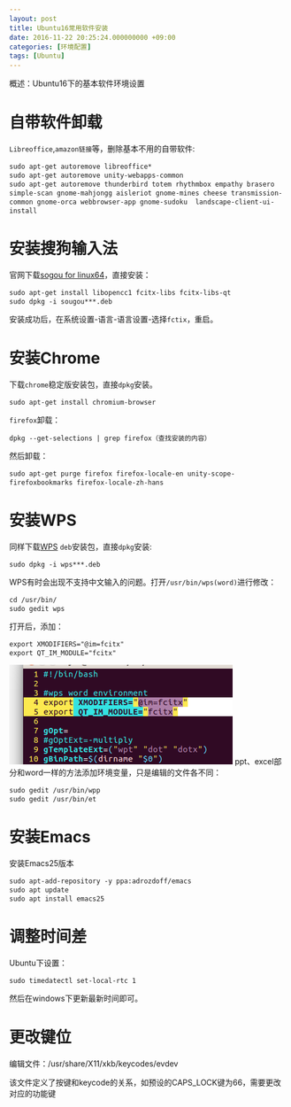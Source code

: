 ```yaml
---
layout: post
title: Ubuntu16常用软件安装
date: 2016-11-22 20:25:24.000000000 +09:00
categories: [环境配置]
tags: [Ubuntu]
---
```


概述：Ubuntu16下的基本软件环境设置

# 自带软件卸载

`Libreoffice`,`amazon链接`等，删除基本不用的自带软件:
```
sudo apt-get autoremove libreoffice*
sudo apt-get autoremove unity-webapps-common
sudo apt-get autoremove thunderbird totem rhythmbox empathy brasero simple-scan gnome-mahjongg aisleriot gnome-mines cheese transmission-common gnome-orca webbrowser-app gnome-sudoku  landscape-client-ui-install
```

# 安装搜狗输入法

官网下载[sogou for linux64][address_sogou]，直接安装：
```
sudo apt-get install libopencc1 fcitx-libs fcitx-libs-qt
sudo dpkg -i sougou***.deb
```
安装成功后，在系统设置-语言-语言设置-选择`fctix`，重启。

# 安装Chrome

下载`chrome`稳定版安装包，直接`dpkg`安装。
```
sudo apt-get install chromium-browser
```
`firefox`卸载：
```
dpkg --get-selections | grep firefox（查找安装的内容）
```
然后卸载：
```
sudo apt-get purge firefox firefox-locale-en unity-scope-firefoxbookmarks firefox-locale-zh-hans
```
# 安装WPS
同样下载[WPS][address_wps] `deb`安装包，直接`dpkg`安装:
```
sudo dpkg -i wps***.deb
```
WPS有时会出现不支持中文输入的问题。打开`/usr/bin/wps(word)`进行修改：
```
cd /usr/bin/
sudo gedit wps
```
打开后，添加：
```
export XMODIFIERS="@im=fcitx"
export QT_IM_MODULE="fcitx"
```
![图片1](https://github.com/ZhengWG/Imgs_blog/raw/master/Ubuntu16%E5%B8%B8%E7%94%A8%E8%BD%AF%E4%BB%B6%E5%AE%89%E8%A3%85/1.png)
ppt、excel部分和word一样的方法添加环境变量，只是编辑的文件各不同：
```
sudo gedit /usr/bin/wpp
sudo gedit /usr/bin/et
```
# 安装Emacs
安装Emacs25版本
```
sudo apt-add-repository -y ppa:adrozdoff/emacs
sudo apt update
sudo apt install emacs25
```
# 调整时间差
Ubuntu下设置：
```
sudo timedatectl set-local-rtc 1 
```
然后在windows下更新最新时间即可。

# 更改键位

编辑文件：/usr/share/X11/xkb/keycodes/evdev

该文件定义了按键和keycode的关系，如预设的CAPS_LOCK键为66，需要更改对应的功能键


[address_sogou]: https://pinyin.sogou.com/linux/
[address_wps]: http://www.wps.cn/product/wpslinux/#


